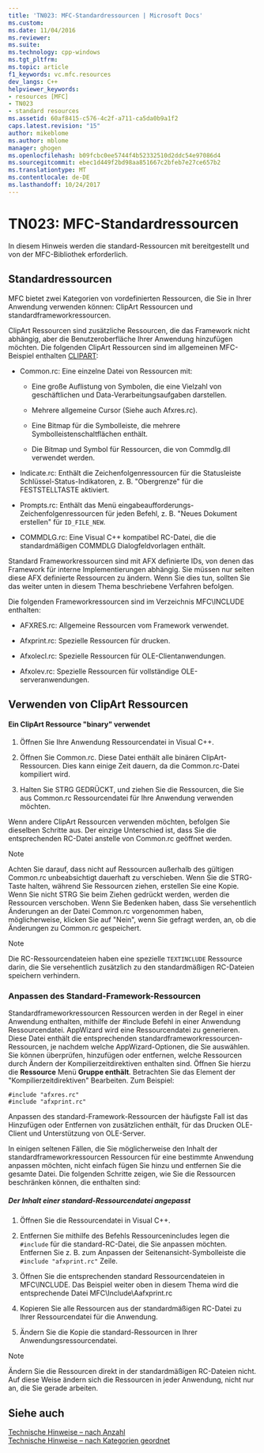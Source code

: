 ```yaml
---
title: 'TN023: MFC-Standardressourcen | Microsoft Docs'
ms.custom: 
ms.date: 11/04/2016
ms.reviewer: 
ms.suite: 
ms.technology: cpp-windows
ms.tgt_pltfrm: 
ms.topic: article
f1_keywords: vc.mfc.resources
dev_langs: C++
helpviewer_keywords:
- resources [MFC]
- TN023
- standard resources
ms.assetid: 60af8415-c576-4c2f-a711-ca5da0b9a1f2
caps.latest.revision: "15"
author: mikeblome
ms.author: mblome
manager: ghogen
ms.openlocfilehash: b09fcbc0ee5744f4b52332510d2ddc54e97086d4
ms.sourcegitcommit: ebec1d449f2bd98aa851667c2bfeb7e27ce657b2
ms.translationtype: MT
ms.contentlocale: de-DE
ms.lasthandoff: 10/24/2017
---
```

# <a name="tn023-standard-mfc-resources"></a>TN023: MFC-Standardressourcen
In diesem Hinweis werden die standard-Ressourcen mit bereitgestellt und von der MFC-Bibliothek erforderlich.  
  
## <a name="standard-resources"></a>Standardressourcen  
 MFC bietet zwei Kategorien von vordefinierten Ressourcen, die Sie in Ihrer Anwendung verwenden können: ClipArt Ressourcen und standardframeworkressourcen.  
  
 ClipArt Ressourcen sind zusätzliche Ressourcen, die das Framework nicht abhängig, aber die Benutzeroberfläche Ihrer Anwendung hinzufügen möchten. Die folgenden ClipArt Ressourcen sind im allgemeinen MFC-Beispiel enthalten [CLIPART](../visual-cpp-samples.md):  
  
-   Common.rc: Eine einzelne Datei von Ressourcen mit:  
  
    -   Eine große Auflistung von Symbolen, die eine Vielzahl von geschäftlichen und Data-Verarbeitungsaufgaben darstellen.  
  
    -   Mehrere allgemeine Cursor (Siehe auch Afxres.rc).  
  
    -   Eine Bitmap für die Symbolleiste, die mehrere Symbolleistenschaltflächen enthält.  
  
    -   Die Bitmap und Symbol für Ressourcen, die von Commdlg.dll verwendet werden.  
  
-   Indicate.rc: Enthält die Zeichenfolgenressourcen für die Statusleiste Schlüssel-Status-Indikatoren, z. B. "Obergrenze" für die FESTSTELLTASTE aktiviert.  
  
-   Prompts.rc: Enthält das Menü eingabeaufforderungs-Zeichenfolgenressourcen für jeden Befehl, z. B. "Neues Dokument erstellen" für `ID_FILE_NEW`.  
  
-   COMMDLG.rc: Eine Visual C++ kompatibel RC-Datei, die die standardmäßigen COMMDLG Dialogfeldvorlagen enthält.  
  
 Standard Frameworkressourcen sind mit AFX definierte IDs, von denen das Framework für interne Implementierungen abhängig. Sie müssen nur selten diese AFX definierte Ressourcen zu ändern. Wenn Sie dies tun, sollten Sie das weiter unten in diesem Thema beschriebene Verfahren befolgen.  
  
 Die folgenden Frameworkressourcen sind im Verzeichnis MFC\INCLUDE enthalten:  
  
-   AFXRES.rc: Allgemeine Ressourcen vom Framework verwendet.  
  
-   Afxprint.rc: Spezielle Ressourcen für drucken.  
  
-   Afxolecl.rc: Spezielle Ressourcen für OLE-Clientanwendungen.  
  
-   Afxolev.rc: Spezielle Ressourcen für vollständige OLE-serveranwendungen.  
  
## <a name="using-clip-art-resources"></a>Verwenden von ClipArt Ressourcen  
  
#### <a name="to-use-a-clip-art-binary-resource"></a>Ein ClipArt Ressource "binary" verwendet  
  
1.  Öffnen Sie Ihre Anwendung Ressourcendatei in Visual C++.  
  
2.  Öffnen Sie Common.rc. Diese Datei enthält alle binären ClipArt-Ressourcen. Dies kann einige Zeit dauern, da die Common.rc-Datei kompiliert wird.  
  
3.  Halten Sie STRG GEDRÜCKT, und ziehen Sie die Ressourcen, die Sie aus Common.rc Ressourcendatei für Ihre Anwendung verwenden möchten.  
  
 Wenn andere ClipArt Ressourcen verwenden möchten, befolgen Sie dieselben Schritte aus. Der einzige Unterschied ist, dass Sie die entsprechenden RC-Datei anstelle von Common.rc geöffnet werden.  
  
> [!NOTE]
>  Achten Sie darauf, dass nicht auf Ressourcen außerhalb des gültigen Common.rc unbeabsichtigt dauerhaft zu verschieben. Wenn Sie die STRG-Taste halten, während Sie Ressourcen ziehen, erstellen Sie eine Kopie. Wenn Sie nicht STRG Sie beim Ziehen gedrückt werden, werden die Ressourcen verschoben. Wenn Sie Bedenken haben, dass Sie versehentlich Änderungen an der Datei Common.rc vorgenommen haben, möglicherweise, klicken Sie auf "Nein", wenn Sie gefragt werden, an, ob die Änderungen zu Common.rc gespeichert.  
  
> [!NOTE]
>  Die RC-Ressourcendateien haben eine spezielle `TEXTINCLUDE` Ressource darin, die Sie versehentlich zusätzlich zu den standardmäßigen RC-Dateien speichern verhindern.  
  
### <a name="customizing-standard-framework-resources"></a>Anpassen des Standard-Framework-Ressourcen  
 Standardframeworkressourcen Ressourcen werden in der Regel in einer Anwendung enthalten, mithilfe der #include Befehl in einer Anwendung Ressourcendatei. AppWizard wird eine Ressourcendatei zu generieren. Diese Datei enthält die entsprechenden standardframeworkressourcen-Ressourcen, je nachdem welche AppWizard-Optionen, die Sie auswählen. Sie können überprüfen, hinzufügen oder entfernen, welche Ressourcen durch Ändern der Kompilierzeitdirektiven enthalten sind. Öffnen Sie hierzu die **Ressource** Menü **Gruppe enthält**. Betrachten Sie das Element der "Kompilierzeitdirektiven" Bearbeiten. Zum Beispiel:  
  
```  
#include "afxres.rc"  
#include "afxprint.rc"  
```  
  
 Anpassen des standard-Framework-Ressourcen der häufigste Fall ist das Hinzufügen oder Entfernen von zusätzlichen enthält, für das Drucken OLE-Client und Unterstützung von OLE-Server.  
  
 In einigen seltenen Fällen, die Sie möglicherweise den Inhalt der standardframeworkressourcen Ressourcen für eine bestimmte Anwendung anpassen möchten, nicht einfach fügen Sie hinzu und entfernen Sie die gesamte Datei. Die folgenden Schritte zeigen, wie Sie die Ressourcen beschränken können, die enthalten sind:  
  
##### <a name="to-customize-the-contents-of-a-standard-resource-file"></a>Der Inhalt einer standard-Ressourcendatei angepasst  
  
1.  Öffnen Sie die Ressourcendatei in Visual C++.  
  
2.  Entfernen Sie mithilfe des Befehls Ressourcenincludes legen die `#include` für die standard-RC-Datei, die Sie anpassen möchten. Entfernen Sie z. B. zum Anpassen der Seitenansicht-Symbolleiste die `#include "afxprint.rc"` Zeile.  
  
3.  Öffnen Sie die entsprechenden standard Ressourcendateien in MFC\INCLUDE. Das Beispiel weiter oben in diesem Thema wird die entsprechende Datei MFC\Include\Aafxprint.rc  
  
4.  Kopieren Sie alle Ressourcen aus der standardmäßigen RC-Datei zu Ihrer Ressourcendatei für die Anwendung.  
  
5.  Ändern Sie die Kopie die standard-Ressourcen in Ihrer Anwendungsressourcendatei.  
  
> [!NOTE]
>  Ändern Sie die Ressourcen direkt in der standardmäßigen RC-Dateien nicht. Auf diese Weise ändern sich die Ressourcen in jeder Anwendung, nicht nur an, die Sie gerade arbeiten.  
  
## <a name="see-also"></a>Siehe auch  
 [Technische Hinweise – nach Anzahl](../mfc/technical-notes-by-number.md)   
 [Technische Hinweise – nach Kategorien geordnet](../mfc/technical-notes-by-category.md)

